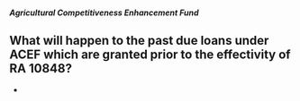 ##### Agricultural Competitiveness Enhancement Fund

## What will happen to the past due loans under ACEF which are granted prior to the effectivity of RA 10848?


 - 
